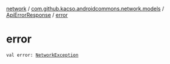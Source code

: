[network](../../index.md) / [com.github.kacso.androidcommons.network.models](../index.md) / [ApiErrorResponse](index.md) / [error](./error.md)

# error

`val error: `[`NetworkException`](../../com.github.kacso.androidcommons.network.exceptions/-network-exception/index.md)